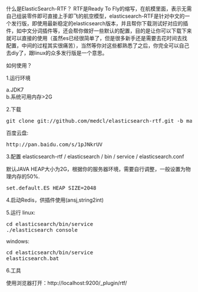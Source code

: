 什么是ElasticSearch-RTF？
RTF是Ready To Fly的缩写，在航模里面，表示无需自己组装零件即可直接上手即飞的航空模型，elasticsearch-RTF是针对中文的一个发行版，即使用最新稳定的elasticsearch版本，并且帮你下载测试好对应的插件，如中文分词插件等，还会帮你做好一些默认的配置，目的是让你可以下载下来就可以直接的使用（虽然es已经很简单了，但是很多新手还是需要去花时间去找配置，中间的过程其实很痛苦），当然等你对这些都熟悉了之后，你完全可以自己去diy了，跟linux的众多发行版是一个意思。


如何使用？

1.运行环境

a.JDK7  
b.系统可用内存>2G 


2.下载
<pre>git clone git://github.com/medcl/elasticsearch-rtf.git -b master --depth 1</pre>

百度云盘: 
<pre>http://pan.baidu.com/s/1pJNkrUV</pre>

3.配置
elasticsearch-rtf / elasticsearch / bin / service / elasticsearch.conf 

默认JAVA HEAP大小为2G，根据你的服务器环境，需要自行调整，一般设置为物理内存的50%.
<pre>set.default.ES_HEAP_SIZE=2048</pre>

4.启动Redis，供插件使用(ansj,string2int)

5.运行
linux:
<pre>cd elasticsearch/bin/service
./elasticsearch console</pre>

windows:
<pre>cd elasticsearch/bin/service
elasticsearch.bat</pre>

6.工具

使用浏览器打开：http://localhost:9200/_plugin/rtf/